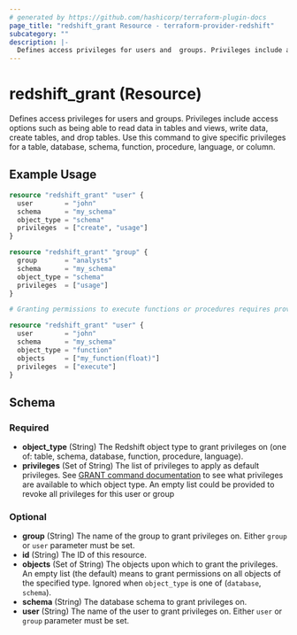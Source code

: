 ```yaml
---
# generated by https://github.com/hashicorp/terraform-plugin-docs
page_title: "redshift_grant Resource - terraform-provider-redshift"
subcategory: ""
description: |-
  Defines access privileges for users and  groups. Privileges include access options such as being able to read data in tables and views, write data, create tables, and drop tables. Use this command to give specific privileges for a table, database, schema, function, procedure, language, or column.
---
```


# redshift_grant (Resource)

Defines access privileges for users and  groups. Privileges include access options such as being able to read data in tables and views, write data, create tables, and drop tables. Use this command to give specific privileges for a table, database, schema, function, procedure, language, or column.

## Example Usage

```terraform
resource "redshift_grant" "user" {
  user        = "john"
  schema      = "my_schema"
  object_type = "schema"
  privileges  = ["create", "usage"]
}

resource "redshift_grant" "group" {
  group       = "analysts"
  schema      = "my_schema"
  object_type = "schema"
  privileges  = ["usage"]
}

# Granting permissions to execute functions or procedures requires providing their arguments' types

resource "redshift_grant" "user" {
  user        = "john"
  schema      = "my_schema"
  object_type = "function"
  objects     = ["my_function(float)"]
  privileges  = ["execute"]
}
```

<!-- schema generated by tfplugindocs -->
## Schema

### Required

- **object_type** (String) The Redshift object type to grant privileges on (one of: table, schema, database, function, procedure, language).
- **privileges** (Set of String) The list of privileges to apply as default privileges. See [GRANT command documentation](https://docs.aws.amazon.com/redshift/latest/dg/r_GRANT.html) to see what privileges are available to which object type. An empty list could be provided to revoke all privileges for this user or group

### Optional

- **group** (String) The name of the group to grant privileges on. Either `group` or `user` parameter must be set.
- **id** (String) The ID of this resource.
- **objects** (Set of String) The objects upon which to grant the privileges. An empty list (the default) means to grant permissions on all objects of the specified type. Ignored when `object_type` is one of (`database`, `schema`).
- **schema** (String) The database schema to grant privileges on.
- **user** (String) The name of the user to grant privileges on. Either `user` or `group` parameter must be set.


